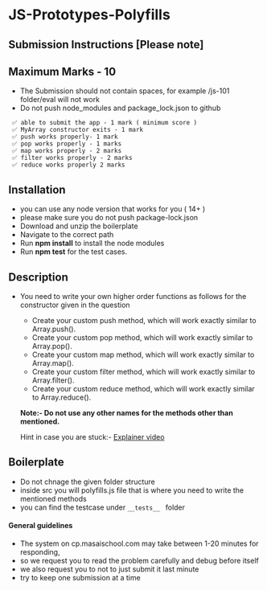 # JS-Prototypes-Polyfills

## Submission Instructions [Please note]

## Maximum Marks - 10

- The Submission should not contain spaces, for example /js-101 folder/eval will not work
- Do not push node_modules and package_lock.json to github

```
 ✅ able to submit the app - 1 mark ( minimum score )
 ✅ MyArray constructor exits - 1 mark
 ✅ push works properly- 1 mark
 ✅ pop works properly - 1 marks
 ✅ map works properly - 2 marks
 ✅ filter works properly - 2 marks
 ✅ reduce works properly 2 marks
```

## Installation

- you can use any node version that works for you ( 14+ )
- please make sure you do not push package-lock.json
- Download and unzip the boilerplate
- Navigate to the correct path
- Run **npm install** to install the node modules
- Run **npm test** for the test cases.

## Description

- You need to write your own higher order functions as follows for the constructor given in the question

  - Create your custom push method, which will work exactly similar to Array.push().
  - Create your custom pop method, which will work exactly similar to Array.pop().
  - Create your custom map method, which will work exactly similar to Array.map().
  - Create your custom filter method, which will work exactly similar to Array.filter().
  - Create your custom reduce method, which will work exactly similar to Array.reduce().
  
  **Note:- Do not use any other names for the methods other than mentioned.**

  Hint in case you are stuck:- [Explainer video](https://masai-course.s3.ap-south-1.amazonaws.com/lecture/542/material/7dcd340d84f762eba80aa538b0c527f7/Creating%20your%20own%)

  #### 

## Boilerplate

- Do not chnage the given folder structure
- inside src you will polyfills.js file that is where you need to write the mentioned methods
- you can find the testcase under ```__tests__ ``` folder

#### General guidelines

- The system on cp.masaischool.com may take between 1-20 minutes for responding,
- so we request you to read the problem carefully and debug before itself
- we also request you to not to just submit it last minute
- try to keep one submission at a time
